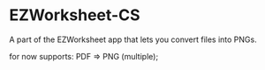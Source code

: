 # EZWorksheet-CS
A part of the EZWorksheet app that lets you convert files into PNGs.

for now supports:
PDF => PNG (multiple);

